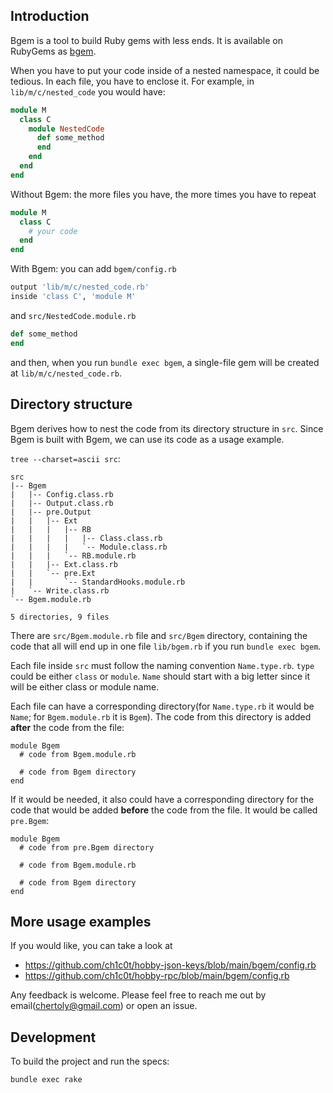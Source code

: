 ## Introduction

Bgem is a tool to build Ruby gems with less ends. It is available on RubyGems as [bgem][bgem].

When you have to put your code inside of a nested namespace, it could be tedious.
In each file, you have to enclose it. For example, in `lib/m/c/nested_code`
you would have:
```ruby
module M
  class C
    module NestedCode
      def some_method
      end
    end
  end
end
```

Without Bgem: the more files you have, the more times you have to repeat
```ruby
module M
  class C
    # your code
  end
end
```

With Bgem: you can add `bgem/config.rb`

```ruby
output 'lib/m/c/nested_code.rb'
inside 'class C', 'module M'
```

and `src/NestedCode.module.rb`

```ruby
def some_method
end
```

and then, when you run `bundle exec bgem`, a single-file gem will be created
at `lib/m/c/nested_code.rb`.

## Directory structure

Bgem derives how to nest the code from its directory structure in `src`.
Since Bgem is built with Bgem, we can use its code as a usage example.

`tree --charset=ascii src`:

```
src
|-- Bgem
|   |-- Config.class.rb
|   |-- Output.class.rb
|   |-- pre.Output
|   |   |-- Ext
|   |   |   |-- RB
|   |   |   |   |-- Class.class.rb
|   |   |   |   `-- Module.class.rb
|   |   |   `-- RB.module.rb
|   |   |-- Ext.class.rb
|   |   `-- pre.Ext
|   |       `-- StandardHooks.module.rb
|   `-- Write.class.rb
`-- Bgem.module.rb

5 directories, 9 files
```

There are `src/Bgem.module.rb` file and `src/Bgem` directory,
containing the code that all will end up in one file `lib/bgem.rb`
if you run `bundle exec bgem`.

Each file inside `src` must follow the naming convention `Name.type.rb`.
`type` could be either `class` or `module`. `Name` should start with a big
letter since it will be either class or module name.

Each file can have a corresponding directory(for `Name.type.rb` it would be `Name`;
for `Bgem.module.rb` it is `Bgem`). The code from this directory is added **after**
the code from the file:

```
module Bgem
  # code from Bgem.module.rb

  # code from Bgem directory
end
```

If it would be needed, it also could have a corresponding directory for the code
that would be added **before** the code from the file.
It would be called `pre.Bgem`:

```
module Bgem
  # code from pre.Bgem directory

  # code from Bgem.module.rb

  # code from Bgem directory
end
```

## More usage examples

If you would like, you can take a look at

- https://github.com/ch1c0t/hobby-json-keys/blob/main/bgem/config.rb
- https://github.com/ch1c0t/hobby-rpc/blob/main/bgem/config.rb

Any feedback is welcome. Please feel free to reach me out
by email(chertoly@gmail.com) or open an issue.

## Development

To build the project and run the specs:

```
bundle exec rake
```

[bgem]: https://rubygems.org/gems/bgem
